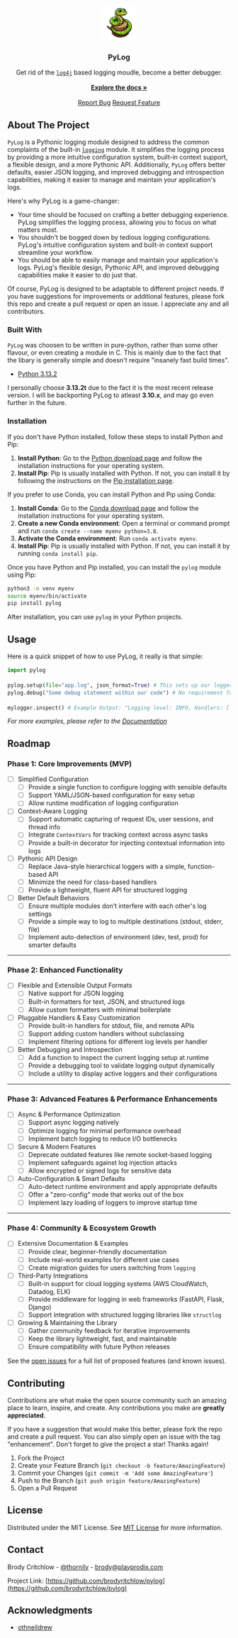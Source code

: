 
<br/>
<div align="center">
<a href="https://github.com/ShaanCoding/ReadME-Generator">
<img src="pylog_logo.png" alt="Logo" width="80" height="80">
</a>
<h3 align="center">PyLog</h3>
<p align="center">
Get rid of the <code><a href="https://logging.apache.org/log4j/2.x/index.html">log4j</a></code> based logging moudle, become a better debugger.
<br/>
<br/>
<a href="https://github.com/brodycritchlow/PyLog"><strong>Explore the docs »</strong></a>
<br/>
<br/>
<a href="https://github.com/brodycritchlow/PyLog/issues/new">Report Bug</a>
<a href="https://github.com/brodycritchlow/PyLog/issues/new">Request Feature</a>
</p>
</div>

## About The Project

`PyLog` is a Pythonic logging module designed to address the common complaints of the built-in [`logging`](https://docs.python.org/3/library/logging.html) module. It simplifies the logging process by providing a more intuitive configuration system, built-in context support, a flexible design, and a more Pythonic API. Additionally, `PyLog` offers better defaults, easier JSON logging, and improved debugging and introspection capabilities, making it easier to manage and maintain your application's logs.

Here's why PyLog is a game-changer:

- Your time should be focused on crafting a better debugging experience. PyLog simplifies the logging process, allowing you to focus on what matters most.
- You shouldn't be bogged down by tedious logging configurations. PyLog's intuitive configuration system and built-in context support streamline your workflow.
- You should be able to easily manage and maintain your application's logs. PyLog's flexible design, Pythonic API, and improved debugging capabilities make it easier to do just that.

Of course, PyLog is designed to be adaptable to different project needs. If you have suggestions for improvements or additional features, please fork this repo and create a pull request or open an issue. I appreciate any and all contributors.

### Built With

`PyLog` was choosen to be written in pure-python, rather than some other flavour, or even creating a module in C. This is mainly due to the fact that the libary is generally simple and doesn't require "insanely fast build times".

- [Python 3.13.2](https://www.python.org/downloads/release/python-3132/)

I personally choose **3.13.2t** due to the fact it is the most recent release version. I will be backporting PyLog to atleast **3.10.x**, and may go even further in the future.

### Installation

If you don't have Python installed, follow these steps to install Python and Pip:

1. **Install Python**: Go to the [Python download page](https://www.python.org/downloads/) and follow the installation instructions for your operating system.
2. **Install Pip**: Pip is usually installed with Python. If not, you can install it by following the instructions on the [Pip installation page](https://pip.pypa.io/en/stable/installation/).

If you prefer to use Conda, you can install Python and Pip using Conda:

1. **Install Conda**: Go to the [Conda download page](https://docs.conda.io/en/latest/miniconda.html) and follow the installation instructions for your operating system.
2. **Create a new Conda environment**: Open a terminal or command prompt and run `conda create --name myenv python=3.8`.
3. **Activate the Conda environment**: Run `conda activate myenv`.
4. **Install Pip**: Pip is usually installed with Python. If not, you can install it by running `conda install pip`.

Once you have Python and Pip installed, you can install the `pylog` module using Pip:

```sh
python3 -m venv myenv
source myenv/bin/activate
pip install pylog
```

After installation, you can use `pylog` in your Python projects.

## Usage

Here is a quick snippet of how to use PyLog, it really is that simple:

```python
import pylog

pylog.setup(file="app.log", json_format=True) # This sets up our logger to output to a file, with this formatting:  {"level": "INFO", ...}
pylog.debug("Some debug statement within our code") # No requirement for logging.getlogger(...) or similar.

mylogger.inspect() # Example Output: "Logging level: INFO, Handlers: ['stdout'], Format: '[{levelname}] {message}'"
```

_For more examples, please refer to the [Documentation](https://example.com)_

## Roadmap

### Phase 1: Core Improvements (MVP)  
- [ ] Simplified Configuration  
  - [ ] Provide a single function to configure logging with sensible defaults  
  - [ ] Support YAML/JSON-based configuration for easy setup  
  - [ ] Allow runtime modification of logging configuration  

- [ ] Context-Aware Logging  
  - [ ] Support automatic capturing of request IDs, user sessions, and thread info  
  - [ ] Integrate `ContextVars` for tracking context across async tasks  
  - [ ] Provide a built-in decorator for injecting contextual information into logs  

- [ ] Pythonic API Design  
  - [ ] Replace Java-style hierarchical loggers with a simple, function-based API  
  - [ ] Minimize the need for class-based handlers  
  - [ ] Provide a lightweight, fluent API for structured logging  

- [ ] Better Default Behaviors  
  - [ ] Ensure multiple modules don’t interfere with each other's log settings  
  - [ ] Provide a simple way to log to multiple destinations (stdout, stderr, file)  
  - [ ] Implement auto-detection of environment (dev, test, prod) for smarter defaults  

---

### Phase 2: Enhanced Functionality  
- [ ] Flexible and Extensible Output Formats  
  - [ ] Native support for JSON logging  
  - [ ] Built-in formatters for text, JSON, and structured logs  
  - [ ] Allow custom formatters with minimal boilerplate  

- [ ] Pluggable Handlers & Easy Customization  
  - [ ] Provide built-in handlers for stdout, file, and remote APIs  
  - [ ] Support adding custom handlers without subclassing  
  - [ ] Implement filtering options for different log levels per handler  

- [ ] Better Debugging and Introspection  
  - [ ] Add a function to inspect the current logging setup at runtime  
  - [ ] Provide a debugging tool to validate logging output dynamically  
  - [ ] Include a utility to display active loggers and their configurations  

---

### Phase 3: Advanced Features & Performance Enhancements  
- [ ] Async & Performance Optimization  
  - [ ] Support async logging natively  
  - [ ] Optimize logging for minimal performance overhead  
  - [ ] Implement batch logging to reduce I/O bottlenecks  

- [ ] Secure & Modern Features  
  - [ ] Deprecate outdated features like remote socket-based logging  
  - [ ] Implement safeguards against log injection attacks  
  - [ ] Allow encrypted or signed logs for sensitive data  

- [ ] Auto-Configuration & Smart Defaults  
  - [ ] Auto-detect runtime environment and apply appropriate defaults  
  - [ ] Offer a "zero-config" mode that works out of the box  
  - [ ] Implement lazy loading of loggers to improve startup time  

---

### Phase 4: Community & Ecosystem Growth  
- [ ] Extensive Documentation & Examples  
  - [ ] Provide clear, beginner-friendly documentation  
  - [ ] Include real-world examples for different use cases  
  - [ ] Create migration guides for users switching from `logging`  

- [ ] Third-Party Integrations  
  - [ ] Built-in support for cloud logging systems (AWS CloudWatch, Datadog, ELK)  
  - [ ] Provide middleware for logging in web frameworks (FastAPI, Flask, Django)  
  - [ ] Support integration with structured logging libraries like `structlog`  

- [ ] Growing & Maintaining the Library  
  - [ ] Gather community feedback for iterative improvements  
  - [ ] Keep the library lightweight, fast, and maintainable  
  - [ ] Ensure compatibility with future Python releases  

See the [open issues](https://github.com/ShaanCoding/ReadME-Generator/issues) for a full list of proposed features (and known issues).

## Contributing

Contributions are what make the open source community such an amazing place to learn, inspire, and create. Any contributions you make are **greatly appreciated**.

If you have a suggestion that would make this better, please fork the repo and create a pull request. You can also simply open an issue with the tag "enhancement".
Don't forget to give the project a star! Thanks again!

1. Fork the Project
2. Create your Feature Branch (`git checkout -b feature/AmazingFeature`)
3. Commit your Changes (`git commit -m 'Add some AmazingFeature'`)
4. Push to the Branch (`git push origin feature/AmazingFeature`)
5. Open a Pull Request
## License

Distributed under the MIT License. See [MIT License](https://opensource.org/licenses/MIT) for more information.
## Contact

Brody Critchlow - [@thornily](http://discordapp.com/users/1190937272279912518) - brody@playprodix.com

Project Link: [https://github.com/brodyritchlow/pylog](https://github.com/brodyritchlow/pylog)

## Acknowledgments

- [othneildrew](https://github.com/othneildrew/Best-README-Template)
